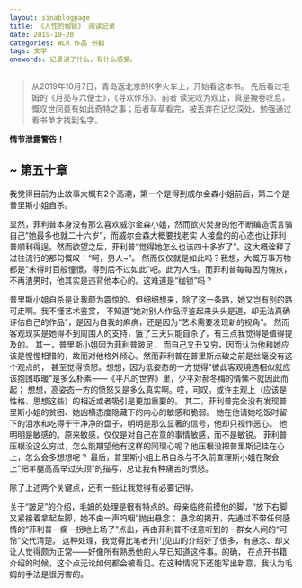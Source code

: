 ```yaml
---
layout: sinablogpage
title: 《人性的枷锁》 阅读记录 
date: 2019-10-20
categories: WLR 作品 书籍 
tags: 文学
onewords: 记录讲了什么，有什么感受。
---
```

> 从2019年10月7日，青岛返北京的K字火车上，开始看这本书。 先后看过毛姆的《月亮与六便士》，《寻欢作乐》。前者
读完叹为观止，真是掩卷叹息，慨叹世间竟有如此奇特之事；后者草草看完，被丢弃在记忆深处，勉强通过看书单才找到名字。

**情节泄露警告！**

## ~ 第五十章

我觉得目前为止故事大概有2个高潮，第一个是得到威尔金森小姐前后，第二个是普里斯小姐自杀。

显然，菲利普本身没有那么喜欢威尔金森小姐，然而欲火焚身的他不断编造谎言骗自己“她最多也就二十六岁”，而威尔金森大概要找老实
人接盘的的心态也让菲利普顺利得逞。然而欲望之后，菲利普“觉得她怎么也该四十多岁了”。这大概诠释了过往流行的那句慨叹：“呵，男人~”。
然而仅仅就是如此吗？我想，大概万事万物都是“未得时百般憧憬，得到后不过如此”吧。此为人性。而菲利普每每因为愧疚，
不再渣男时，他其实是违背他本心的。这难道是“枷锁”吗？

普里斯小姐自杀是让我颇为震惊的。但细细想来，除了这一条路，她又岂有别的路可走啊。我不懂艺术鉴赏，
不知道“她对别人作品评鉴起来头头是道，却无法真确评估自己的作品”，是因为自我的麻痹，还是因为“艺术需要发现新的视角”。
然而客观现实是她得不到周围人的支持，饿了三天只能自杀了。有三点我觉得是值得提及的。
其一，普里斯小姐因为菲利普跛足，
而自己又丑又穷，因而认为他和她应该是惺惺相惜的，故而对他格外倾心。然而菲利普在普里斯点破之前是丝毫没有这个观点的，
甚至觉得愤怒。想想，因为低姿态的一方觉得"彼此客观境遇相似就应该抱团取暖"是多么朴素——《平凡的世界》里，少平对郝冬梅的情愫不就因此而起；
想想，高姿态一方的愤怒又是多么真实啊。哎，可叹。或许主观上（应该是性格、思想这些）的相近或者吸引是更加重要的。
其二，菲利普完全没有发现普里斯小姐的贫困、她凶横态度隐藏下的内心的敏感和脆弱。
她在他请她吃饭时留下的泪水和吃得干干净净的盘子，明明是那么显著的信号，他却只视作恶心。
他明明是敏感的。原来敏感，仅仅是对自己在意的事情敏感，而不是敏锐。
菲利普压根没这么穷过，怎么能期望他有这样的同理心呢？他压根没把普里斯记挂在心上，怎么会多想想呢？
最后，普里斯小姐上吊自杀与不久前查理斯小姐在聚会上“把羊腿高高举过头顶”的描写，总让我有种痛苦的愤怒。

除了上述两个关键点，还有一些让我觉得有必要记得。

关于“跛足”的介绍，毛姆的处理是很有特点的。母亲临终前摸他的脚，“放下右脚又紧接着拿起左脚，她不由一声呜咽”抛出悬念； 
悬念的揭开，先通过不带任何感情的“菲利普一瘸一拐地上场了”点出，再由菲利普不经意听到的一群女人间的“可怜”交代清楚。
这种处理，我觉得比笔者开门见山的介绍好了很多，有悬念、却又让人觉得颇为正常——好像所有熟悉他的人早已知道这件事。的确，
在点开书籍介绍的时候，这个点无论如何都会被看见。在这种情况下还能写出新意，我认为毛姆的手法是很厉害的。

